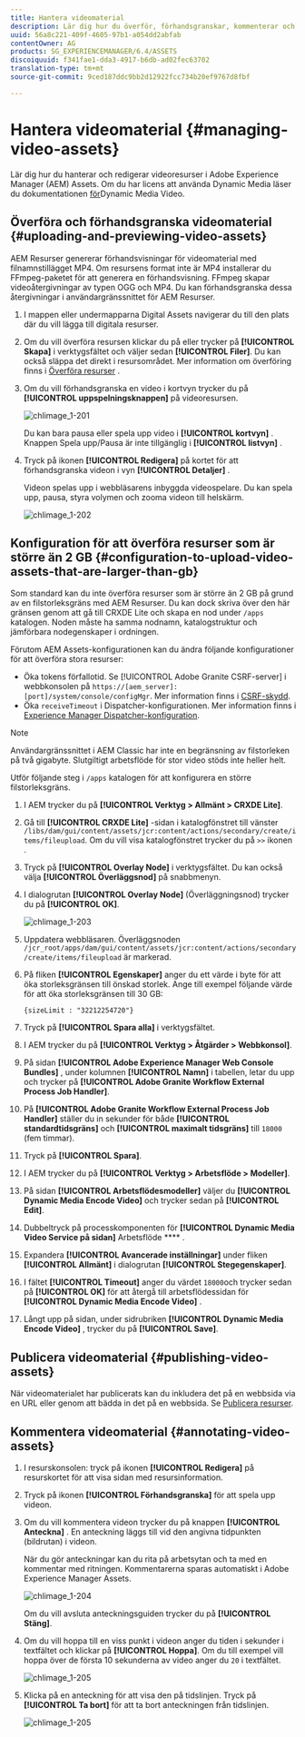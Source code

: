 ```yaml
---
title: Hantera videomaterial
description: Lär dig hur du överför, förhandsgranskar, kommenterar och publicerar videomaterial.
uuid: 56a8c221-409f-4605-97b1-a054dd2abfab
contentOwner: AG
products: SG_EXPERIENCEMANAGER/6.4/ASSETS
discoiquuid: f341fae1-dda3-4917-b6db-ad02fec63702
translation-type: tm+mt
source-git-commit: 9ced187ddc9bb2d12922fcc734b20ef9767d8fbf

---
```



# Hantera videomaterial {#managing-video-assets}

Lär dig hur du hanterar och redigerar videoresurser i Adobe Experience Manager (AEM) Assets. Om du har licens att använda Dynamic Media läser du dokumentationen [för](video.md)Dynamic Media Video.

## Överföra och förhandsgranska videomaterial {#uploading-and-previewing-video-assets}

AEM Resurser genererar förhandsvisningar för videomaterial med filnamnstillägget MP4. Om resursens format inte är MP4 installerar du FFmpeg-paketet för att generera en förhandsvisning. FFmpeg skapar videoåtergivningar av typen OGG och MP4. Du kan förhandsgranska dessa återgivningar i användargränssnittet för AEM Resurser.

1. I mappen eller undermapparna Digital Assets navigerar du till den plats där du vill lägga till digitala resurser.
1. Om du vill överföra resursen klickar du på eller trycker på **[!UICONTROL Skapa]** i verktygsfältet och väljer sedan **[!UICONTROL Filer]**. Du kan också släppa det direkt i resursområdet. Mer information om överföring finns i [Överföra resurser](managing-assets-touch-ui.md#uploading-assets) .
1. Om du vill förhandsgranska en video i kortvyn trycker du på **[!UICONTROL uppspelningsknappen]** på videoresursen.

   ![chlimage_1-201](assets/chlimage_1-201.png)

   Du kan bara pausa eller spela upp video i **[!UICONTROL kortvyn]** . Knappen Spela upp/Pausa är inte tillgänglig i **[!UICONTROL listvyn]** .

1. Tryck på ikonen **[!UICONTROL Redigera]** på kortet för att förhandsgranska videon i vyn **[!UICONTROL Detaljer]** .

   Videon spelas upp i webbläsarens inbyggda videospelare. Du kan spela upp, pausa, styra volymen och zooma videon till helskärm.

   ![chlimage_1-202](assets/chlimage_1-202.png)

## Konfiguration för att överföra resurser som är större än 2 GB {#configuration-to-upload-video-assets-that-are-larger-than-gb}

Som standard kan du inte överföra resurser som är större än 2 GB på grund av en filstorleksgräns med AEM Resurser. Du kan dock skriva över den här gränsen genom att gå till CRXDE Lite och skapa en nod under `/apps` katalogen. Noden måste ha samma nodnamn, katalogstruktur och jämförbara nodegenskaper i ordningen.

Förutom AEM Assets-konfigurationen kan du ändra följande konfigurationer för att överföra stora resurser:

* Öka tokens förfallotid. Se [!UICONTROL Adobe Granite CSRF-server] i webbkonsolen på `https://[aem_server]:[port]/system/console/configMgr`. Mer information finns i [CSRF-skydd](/help/sites-developing/csrf-protection.md).
* Öka `receiveTimeout` i Dispatcher-konfigurationen. Mer information finns i [Experience Manager Dispatcher-konfiguration](https://docs.adobe.com/content/help/en/experience-manager-dispatcher/using/configuring/dispatcher-configuration.html#renders-options).

>[!NOTE]
>
>Användargränssnittet i AEM Classic har inte en begränsning av filstorleken på två gigabyte. Slutgiltigt arbetsflöde för stor video stöds inte heller helt.

Utför följande steg i `/apps` katalogen för att konfigurera en större filstorleksgräns.

1. I AEM trycker du på **[!UICONTROL Verktyg > Allmänt > CRXDE Lite]**.
1. Gå till **[!UICONTROL CRXDE Lite]** -sidan i katalogfönstret till vänster `/libs/dam/gui/content/assets/jcr:content/actions/secondary/create/items/fileupload`. Om du vill visa katalogfönstret trycker du på `>>` ikonen .
1. Tryck på **[!UICONTROL Overlay Node]** i verktygsfältet. Du kan också välja **[!UICONTROL Överläggsnod]** på snabbmenyn.
1. I dialogrutan **[!UICONTROL Overlay Node]** (Överläggningsnod) trycker du på **[!UICONTROL OK]**.

   ![chlimage_1-203](assets/chlimage_1-203.png)

1. Uppdatera webbläsaren. Överläggsnoden `/jcr_root/apps/dam/gui/content/assets/jcr:content/actions/secondary/create/items/fileupload` är markerad.
1. På fliken **[!UICONTROL Egenskaper]** anger du ett värde i byte för att öka storleksgränsen till önskad storlek. Ange till exempel följande värde för att öka storleksgränsen till 30 GB:

   `{sizeLimit : "32212254720"}`

1. Tryck på **[!UICONTROL Spara alla]** i verktygsfältet.
1. I AEM trycker du på **[!UICONTROL Verktyg > Åtgärder > Webbkonsol]**.
1. På sidan **[!UICONTROL Adobe Experience Manager Web Console Bundles]** , under kolumnen **[!UICONTROL Namn]** i tabellen, letar du upp och trycker på **[!UICONTROL Adobe Granite Workflow External Process Job Handler]**.
1. På **[!UICONTROL Adobe Granite Workflow External Process Job Handler]** ställer du in sekunder för både **[!UICONTROL standardtidsgräns]** och **[!UICONTROL maximalt tidsgräns]** till `18000` (fem timmar).
1. Tryck på **[!UICONTROL Spara]**.
1. I AEM trycker du på **[!UICONTROL Verktyg > Arbetsflöde > Modeller]**.
1. På sidan **[!UICONTROL Arbetsflödesmodeller]** väljer du **[!UICONTROL Dynamic Media Encode Video]** och trycker sedan på **[!UICONTROL Edit]**.
1. Dubbeltryck på processkomponenten för **[!UICONTROL Dynamic Media Video Service på sidan]** Arbetsflöde **** .
1. Expandera **[!UICONTROL Avancerade inställningar]** under fliken **[!UICONTROL Allmänt]** i dialogrutan **[!UICONTROL Stegegenskaper]**.
1. I fältet **[!UICONTROL Timeout]** anger du värdet `18000`och trycker sedan på **[!UICONTROL OK]** för att återgå till arbetsflödessidan för **[!UICONTROL Dynamic Media Encode Video]** .
1. Långt upp på sidan, under sidrubriken **[!UICONTROL Dynamic Media Encode Video]** , trycker du på **[!UICONTROL Save]**.

## Publicera videomaterial {#publishing-video-assets}

När videomaterialet har publicerats kan du inkludera det på en webbsida via en URL eller genom att bädda in det på en webbsida. Se [Publicera resurser](publishing-dynamicmedia-assets.md).

## Kommentera videomaterial {#annotating-video-assets}

1. I resurskonsolen: tryck på ikonen **[!UICONTROL Redigera]** på resurskortet för att visa sidan med resursinformation.
1. Tryck på ikonen **[!UICONTROL Förhandsgranska]** för att spela upp videon.
1. Om du vill kommentera videon trycker du på knappen **[!UICONTROL Anteckna]** . En anteckning läggs till vid den angivna tidpunkten (bildrutan) i videon.

   När du gör anteckningar kan du rita på arbetsytan och ta med en kommentar med ritningen. Kommentarerna sparas automatiskt i Adobe Experience Manager Assets.

   ![chlimage_1-204](assets/chlimage_1-204.png)

   Om du vill avsluta anteckningsguiden trycker du på **[!UICONTROL Stäng]**.

1. Om du vill hoppa till en viss punkt i videon anger du tiden i sekunder i textfältet och klickar på **[!UICONTROL Hoppa]**. Om du till exempel vill hoppa över de första 10 sekunderna av video anger du `20` i textfältet.

   ![chlimage_1-205](assets/chlimage_1-205.png)

1. Klicka på en anteckning för att visa den på tidslinjen. Tryck på **[!UICONTROL Ta bort]** för att ta bort anteckningen från tidslinjen.

   ![chlimage_1-205](assets/chlimage_1-206.png)
